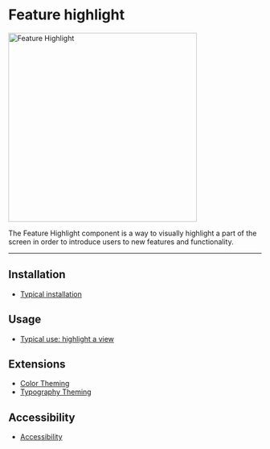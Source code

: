 # Feature highlight

<!-- badges -->

<div class="article__asset article__asset--screenshot">
  <img src="docs/assets/feature_highlight.png" alt="Feature Highlight" width="375">
</div>

The Feature Highlight component is a way to visually highlight a part of the screen in order to introduce users to new features and functionality.

<!-- design-and-api -->

<!-- toc -->

- - -

## Installation

- [Typical installation](../../../docs/component-installation.md)

## Usage

- [Typical use: highlight a view](typical-use-highlight-a-view.md)

## Extensions

- [Color Theming](color-theming.md)
- [Typography Theming](typography-theming.md)

## Accessibility 

- [Accessibility](accessibility.md)
